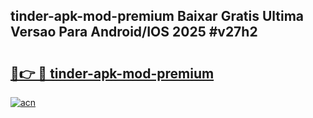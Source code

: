 ## tinder-apk-mod-premium Baixar Gratis Ultima Versao Para Android/IOS 2025 #v27h2

# <h2><a href="https://ainizakaria.my?title=tinder-apk-mod-premium&ref=20M">🔗👉 🔴 tinder-apk-mod-premium</a></h2>

[![acn](https://github.com/user-attachments/assets/0f9c940e-d8b0-45ae-aac7-cd30a18b3e1c)](https://ainizakaria.my?title=tinder-apk-mod-premium&ref=20M)


